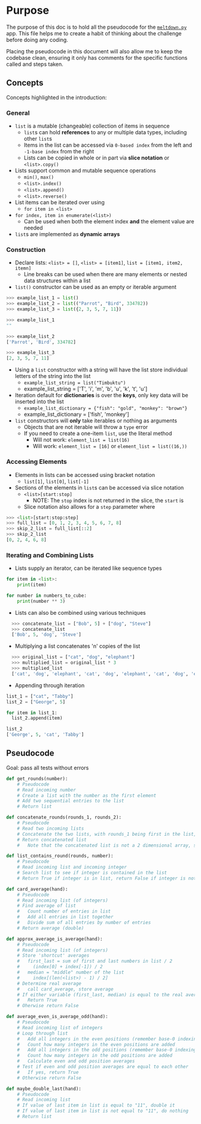 # Purpose

The purpose of this doc is to hold all the pseudocode for the [`meltdown.py`](meltdown.py) app. This file helps me to create a habit of thinking about the challenge before doing any coding.

Placing the pseudocode in this document will also allow me to keep the codebase clean, ensuring it only has comments for the specific functions called and steps taken.

## Concepts

Concepts highlighted in the introduction:

### General

- `list` is a mutable (changeable) collection of items in sequence
  - `list`s can hold **references** to any or multiple data types, including other `list`s
  - Items in the list can be accessed via `0-based index` from the left and `-1-base index` from the right
  - Lists can be copied in whole or in part via **slice notation** or `<list>.copy()`
- Lists support common and mutable sequence operations
  - `min()`, `max()`
  - `<list>.index()`
  - `<list>.append()`
  - `<list>.reverse()`
- List items can be iterated over using
  - `for item in <list>`
- `for index, item in enumerate(<list>)`
  - Can be used when both the element index **and** the element value are needed
- `list`s are implemented as **dynamic arrays**

### Construction

- Declare lists: `<list> = []`, `<list> = [item1]`, `list = [item1, item2, itemn]`
  - Line breaks can be used when there are many elements or nested data structures within a list
- `list()` constructor can be used as an empty or iterable argument

```python
>>> example_list_1 = list()
>>> example_list_2 = list(("Parrot", "Bird", 334782))
>>> example_list_3 = list({2, 3, 5, 7, 11})

>>> example_list_1
""

>>> example_list_2
['Parrot', 'Bird', 334782]

>>> example_list_3
[2, 3, 5, 7, 11]
```

- Using a `list` constructor with a string will have the list store individual letters of the string into the list
  - `example_list_string = list("Timbuktu")`
  - example_list_string = ['T', 'i', 'm', 'b', 'u', 'k', 't', 'u']
- Iteration default for **dictionaries** is over the **keys**, only key data will be inserted into the list
  - `example_list_dictionary = {"fish": "gold", "monkey": "brown"}`
  - example_list_dictionary = ['fish', 'monkey']
- `list` constructors will **only** take iterables or nothing as arguments
  - Objects that are not iterable will throw a `type` error
  - If you need to create a one-item `list`, use the literal method
    - Will not work: `element_list = list(16)`
    - Will work: `element_list = [16]` or `element_list = list((16,))`

### Accessing Elements

- Elements in lists can be accessed using bracket notation
  - `list[1]`, `list[0]`, `list[-1]`
- Sections of the elements in `list`s can be accessed via slice notation
  - `<list>[start:stop]`
    - NOTE: The `stop` index is not returned in the slice, the `start` is
  - Slice notation also allows for a `step` parameter where

```python
>>> <list>[start:stop:step]
>>> full_list = [0, 1, 2, 3, 4, 5, 6, 7, 8]
>>> skip_2_list = full_list[::2]
>>> skip_2_list
[0, 2, 4, 6, 8]
```

### Iterating and Combining Lists

- Lists supply an iterator, can be iterated like sequence types

```python
for item in <list>:
    print(item)

for number in numbers_to_cube:
    print(number ** 3)
```

- Lists can also be combined using various techniques

```python
  >>> concatenate_list = ["Bob", 5] + ["dog", "Steve"]
  >>> concatenate_list 
  ['Bob', 5, 'dog', 'Steve']
```

- Multiplying a list concatenates 'n' copies of the list

```python
  >>> original_list = ["cat", "dog", "elephant"]
  >>> multiplied_list = original_list * 3
  >>> multiplied_list 
  ['cat', 'dog', 'elephant', 'cat', 'dog', 'elephant', 'cat', 'dog', 'elephant']`
```

- Appending through iteration

```python
list_1 = ["cat", "Tabby"]
list_2 = ["George", 5]

for item in list_1:
  list_2.append(item)

list_2
['George', 5, 'cat', 'Tabby']
```

## Pseudocode

Goal: pass all tests without errors

```Python
def get_rounds(number):
    # Pseudocode
    # Read incoming number
    # Create a list with the number as the first element
    # Add two sequential entries to the list
    # Return list

def concatenate_rounds(rounds_1, rounds_2):
    # Pseudocode
    # Read two incoming lists
    # Concatenate the two lists, with rounds_1 being first in the list, rounds_2 being second
    # Return concatenated list
    #   Note that the concatenated list is not a 2 dimensional array, still a "flat" (1-dimensional) list

def list_contains_round(rounds, number):
    # Pseudocode
    # Read incoming list and incoming integer
    # Search list to see if integer is contained in the list
    # Return True if integer is in list, return False if integer is not in list

def card_average(hand):
    # Pseudocode
    # Read incoming list (of integers)
    # Find average of list
    #   Count number of entries in list
    #   Add all entries in list together
    #   Divide sum of all entries by number of entries
    # Return average (double)

def approx_average_is_average(hand):
    # Pseudocode
    # Read incoming list (of integers)
    # Store 'shortcut' averages
    #   first_last = sum of first and last numbers in list / 2
    #     (index[0] + index[-1]) / 2
    #   median = "middle" number of the list
    #     index[(len(<list>) - 1) / 2]
    # Determine real average
    #   call card_average, store average
    # If either variable (first_last, median) is equal to the real average
    #   Return True
    # Oherwise return False

def average_even_is_average_odd(hand):
    # Pseudocode
    # Read incoming list of integers
    # Loop through list
    #   Add all integers in the even positions (remember base-0 indexing is different than counting)
    #   Count how many integers in the even positions are added
    #   Add all integers in the odd positions (remember base-0 indexing is different than counting)
    #   Count how many integers in the odd positions are added
    #   Calculate even and odd position averages
    # Test if even and odd position averages are equal to each other
    #   If yes, return True
    # Otherwise return False

def maybe_double_last(hand):
    # Pseudocode
    # Read incoming list
    # If value of last item in list is equal to "11", double it
    # If value of last item in list is not equal to "11", do nothing
    # Return list

```
